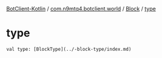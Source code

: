 [BotClient-Kotlin](../../index.md) / [com.n9mtq4.botclient.world](../index.md) / [Block](index.md) / [type](.)


# type

`val type: [BlockType](../-block-type/index.md)`


